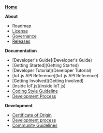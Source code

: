 **[Home](Home)**

**About**
- Roadmap
- [License](License)
- [Governance](Governance)
- [Releases](Releases)

**Documentation**
- [Developer's Guide](Developer's Guide)
 - [Getting Started](Getting Started)
 - [Developer Tutorial](Developer Tutorial)
 - [IoT.js API Reference](IoT.js API Reference)
- [Getting Involved](Getting Involved)
 - [Inside IoT.js](Inside IoT.js)
 - [Coding Style Guideline](Coding_Style_Guideline)
 - [Development Process](Development-Process)


**Development**
- [Certificate of Origin](IoT.js-Developer's-Certificate-of-Origin-1.0)
- [Development process](Development-Process)
- [Community Guidelines](Community-Guidelines)


